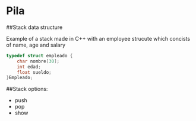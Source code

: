 # Pila
##Stack data structure

Example of a stack made in C++ with an employee strucute which concists of name, age and salary

```C++
typedef struct empleado {
    char nombre[30];
    int edad;
    float sueldo;
}Empleado;
```
##Stack options:
- push
- pop
- show
